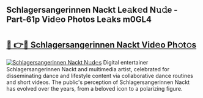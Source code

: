 ## Schlagersangerinnen Nackt Le𝚊k𝚎d N𝚞𝚍e - Part-61p Vid𝚎o Photos Le𝚊ks m0GL4

# <h2><a href="http://fb5adg.evod.top/?m=Schlagersangerinnen+Nackt">🔗 👉🔴 Schlagersangerinnen Nackt Vid𝚎o Ph𝚘t𝚘s</a></h2>

[![Schlagersangerinnen Nackt N𝚞d𝚎s](https://i.imgur.com/8V9OHl7.gif)](http://fb5adg.evod.top/?m=Schlagersangerinnen+Nackt)
Digital entertainer Schlagersangerinnen Nackt and multimedia artist, celebrated for disseminating dance and lifestyle content via collaborative dance routines and short videos. The public's perception of Schlagersangerinnen Nackt has evolved over the years, from a beloved icon to a polarizing figure. 
